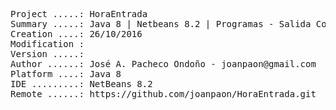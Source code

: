 <pre>

Project .....: HoraEntrada
Summary .....: Java 8 | Netbeans 8.2 | Programas - Salida Consola #08
Creation ....: 26/10/2016
Modification : 
Version .....: 
Author ......: José A. Pacheco Ondoño - joanpaon@gmail.com
Platform ....: Java 8
IDE .........: NetBeans 8.2
Remote ......: https://github.com/joanpaon/HoraEntrada.git

</pre>
